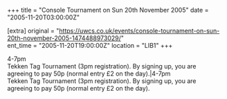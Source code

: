 +++
title = "Console Tournament on Sun 20th November 2005"
date = "2005-11-20T03:00:00Z"

[extra]
original = "https://uwcs.co.uk/events/console-tournament-on-sun-20th-november-2005-1474488973029/"    
ent_time = "2005-11-20T19:00:00Z"
location = "LIB1"
+++

4-7pm  
Tekken Tag Tournament (3pm registration). By signing up, you are  
agreeing to pay 50p (normal entry £2 on the day).|4-7pm  
Tekken Tag Tournament (3pm registration). By signing up, you are  
agreeing to pay 50p (normal entry £2 on the day).

